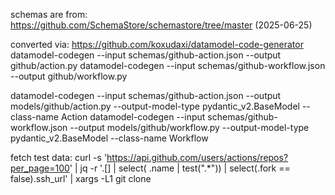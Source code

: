 schemas are from: https://github.com/SchemaStore/schemastore/tree/master (2025-06-25)

converted via:  https://github.com/koxudaxi/datamodel-code-generator
datamodel-codegen --input schemas/github-action.json --output github/action.py
datamodel-codegen --input schemas/github-workflow.json --output github/workflow.py

datamodel-codegen --input schemas/github-action.json --output models/github/action.py --output-model-type pydantic_v2.BaseModel --class-name Action
datamodel-codegen --input schemas/github-workflow.json --output models/github/workflow.py --output-model-type pydantic_v2.BaseModel --class-name Workflow


fetch test data:
 curl -s 'https://api.github.com/users/actions/repos?per_page=100' | jq -r '.[] | select( .name | test(".*")) | select(.fork == false).ssh_url' | xargs -L1 git clone